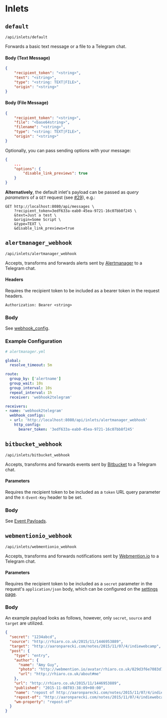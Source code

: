 # Inlets
## `default`
`/api/inlets/default`

Forwards a basic text message or a file to a Telegram chat.  

#### Body (Text Message)
```json
{
    "recipient_token": "<string>",
    "text": "<string>",
    "type": "<string: TEXT|FILE>",
    "origin": "<string>"
}
```

#### Body (File Message)
```json
{
    "recipient_token": "<string>",
    "file": "<base64string>",
    "filename": "<string>",
    "type": "<string: TEXT|FILE>",
    "origin": "<string>"
}
```

Optionally, you can pass sending options with your message:
```json
{
    ...
    "options": {
        "disable_link_previews": true
    }
}
```

**Alternatively**, the default inlet's payload can be passed as _query parameters_ of a `GET` request (see [#29](https://github.com/muety/webhook2telegram/issues/29)), e.g.:
```
GET http://localhost:8080/api/messages \
    ?recipient_token=3edf633a-eab0-45ea-9721-16c07bb8f245 \
    &text=Just a test \
    &origin=Some Script \
    &type=TEXT \
    &disable_link_previews=true 
```

## `alertmanager_webhook`
`/api/inlets/alertmanager_webhook`

Accepts, transforms and forwards alerts sent by [Alertmanager](https://prometheus.io/docs/alerting/alertmanager/) to a Telegram chat.

#### Headers
Requires the recipient token to be included as a bearer token in the request headers.
```
Authorization: Bearer <string>
```

### Body
See [webhook_config](https://prometheus.io/docs/alerting/configuration/#webhook_config).

### Example Configuration
```yaml
# alertmanager.yml

global:
  resolve_timeout: 5m

route:
  group_by: ['alertname']
  group_wait: 10s
  group_interval: 10s
  repeat_interval: 1h
  receiver: 'webhook2telegram'

receivers:
- name: 'webhook2telegram'
  webhook_configs:
  - url: 'http://localhost:8080/api/inlets/alertmanager_webhook'
    http_config:
      bearer_token: '3edf633a-eab0-45ea-9721-16c07bb8f245'
```

## `bitbucket_webhook`
`/api/inlets/bitbucket_webhook`

Accepts, transforms and forwards events sent by [Bitbucket](https://bitbucket.org/) to a Telegram chat.

#### Parameters
Requires the recipient token to be included as a `token` URL query parameter and the `X-Event-Key` header to be set. 

### Body
See [Event Payloads](https://confluence.atlassian.com/bitbucket/event-payloads-740262817.html).

## `webmentionio_webhook`
`/api/inlets/webmentionio_webhook`

Accepts, transforms and forwards notifications sent by [Webmention.io](https://webmention.io) to a Telegram chat.

#### Parameters
Requires the recipient token to be included as a `secret` parameter in the request's `application/json` body, which can be configured on the [settings page](https://webmention.io/settings/webhooks). 

### Body
An example payload looks as follows, however, only `secret`, `source` and `target` are utilized.
```json
{
  "secret": "1234abcd",
  "source": "http://rhiaro.co.uk/2015/11/1446953889",
  "target": "http://aaronparecki.com/notes/2015/11/07/4/indiewebcamp",
  "post": {
    "type": "entry",
    "author": {
      "name": "Amy Guy",
      "photo": "http://webmention.io/avatar/rhiaro.co.uk/829d3f6e7083d7ee8bd7b20363da84d88ce5b4ce094f78fd1b27d8d3dc42560e.png",
      "url": "http://rhiaro.co.uk/about#me"
    },
    "url": "http://rhiaro.co.uk/2015/11/1446953889",
    "published": "2015-11-08T03:38:09+00:00",
    "name": "repost of http://aaronparecki.com/notes/2015/11/07/4/indiewebcamp",
    "repost-of": "http://aaronparecki.com/notes/2015/11/07/4/indiewebcamp",
    "wm-property": "repost-of"
  }
}
```